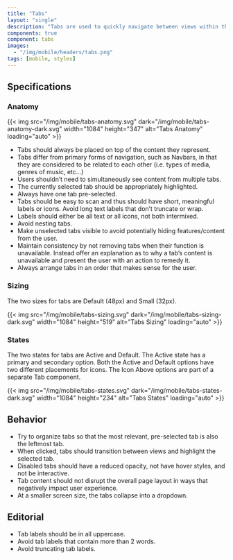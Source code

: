 ```yaml
---
title: "Tabs"
layout: "single"
description: "Tabs are used to quickly navigate between views within the same context."
components: true
component: tabs
images:
  - "/img/mobile/headers/tabs.png"
tags: [mobile, styles]
---
```


## Specifications

### Anatomy

{{< img src="/img/mobile/tabs-anatomy.svg" dark="/img/mobile/tabs-anatomy-dark.svg" width="1084" height="347" alt="Tabs Anatomy" loading="auto" >}}

- Tabs should always be placed on top of the content they represent.
- Tabs differ from primary forms of navigation, such as Navbars, in that they are considered to be related to each other (i.e. types of media, genres of music, etc…)
- Users shouldn’t need to simultaneously see content from multiple tabs.
- The currently selected tab should be appropriately highlighted.
- Always have one tab pre-selected.
- Tabs should be easy to scan and thus should have short, meaningful labels or icons. Avoid long text labels that don’t truncate or wrap.
- Labels should either be all text or all icons, not both intermixed.
- Avoid nesting tabs.
- Make unselected tabs visible to avoid potentially hiding features/content from the user.
- Maintain consistency by not removing tabs when their function is unavailable. Instead offer an explanation as to why a tab’s content is unavailable and present the user with an action to remedy it.
- Always arrange tabs in an order that makes sense for the user.

### Sizing

The two sizes for tabs are Default (48px) and Small (32px).

{{< img src="/img/mobile/tabs-sizing.svg" dark="/img/mobile/tabs-sizing-dark.svg" width="1084" height="519" alt="Tabs Sizing" loading="auto" >}}

### States

The two states for tabs are Active and Default. The Active state has a primary and secondary option. Both the Active and Default options have two different placements for icons.  The Icon Above options are part of a separate Tab component.

{{< img src="/img/mobile/tabs-states.svg" dark="/img/mobile/tabs-states-dark.svg" width="1084" height="234" alt="Tabs States" loading="auto" >}}

## Behavior

- Try to organize tabs so that the most relevant, pre-selected tab is also the leftmost tab.
- When clicked, tabs should transition between views and highlight the selected tab.
- Disabled tabs should have a reduced opacity, not have hover styles, and not be interactive.
- Tab content should not disrupt the overall page layout in ways that negatively impact user experience.
- At a smaller screen size, the tabs collapse into a dropdown.

## Editorial

- Tab labels should be in all uppercase.
- Avoid tab labels that contain more than 2 words.
- Avoid truncating tab labels.
